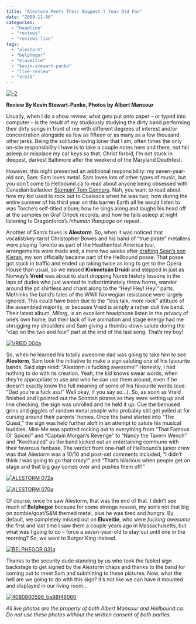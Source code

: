 ```yaml
---
title: "Alestorm Meets Their Biggest 7 Year Old Fan"
date: "2009-11-06"
categories: 
  - "headline"
  - "reviews"
  - "reviews-live"
tags: 
  - "alestorm"
  - "belphegor"
  - "eluveitie"
  - "kevin-stewart-panko"
  - "live-review"
  - "vreid"
---
```


[![-2](http://farm3.static.flickr.com/2804/4080040305_46d9fa1f86.jpg)](http://www.flickr.com/photos/28457491@N06/4080040305/ "-2 by seanunyon, on Flickr")

**Review By Kevin Stewart-Panko, Photos by Albert Mansour**

Usually, when I do a show review, what gets put onto paper – or typed into computer – is the result of my studiously studying the dirty band performing their dirty songs in front of me with different degrees of interest and/or concentration alongside as few as fifteen or as many as a few thousand other jerks. Being the solitude-loving loner that I am, often times the only on-site responsibility I have is to take a couple notes here and there, not fall asleep or misplace my car keys so that, Christ forbid, I’m not stuck in deepest, darkest Baltimore after the weekend of the Maryland Deathfest.

However, this night presented an additional responsibility: my seven-year-old son, Sam. Sam loves metal. Sam loves lots of other types of music, but you don’t come to Hellbound.ca to read about anyone being obsessed with Canadian balladeer [Stompin’ Tom Connors](http://www.stompintom.com/). Nah, you want to read about how my kid used to rock out to Coalesce when he was two; how during the entire summer of his third year on this barren Earth all he would listen to was Torche’s self-titled album; how he sings along and laughs his head off at the samples on Graf Orlock records; and how he falls asleep at night listening to Dragonforce’s _Inhuman Rampage_ on repeat.

Another of Sam’s faves is **Alestorm**. So, when it was noticed that vocalist/key-tarist Christopher Bowes and his band of “true pirate” metallers were playing Toronto as part of the Heathenfest America tour, arrangements were made and, a mere two weeks after [drafting Sean’s son Kieran](http://www.hellbound.ca/2009/10/gwar-meets-the-six-year-old/), my son officially became part of the Hellbound posse. That posse got stuck in traffic and ended up taking twice as long to get to the Opera House than usual, so we missed **Kivimetsän Druidi** and stepped in just as Norway’s **Vreid** was about to start dropping Norse history lessons in the laps of dudes who just wanted to indiscriminately throw horns, wander around the pit shirtless and chant along to the “Hey! Hey! Hey!” parts. Methinks the band’s tales of the WWII Norwegian resistance were largely ignored. This could have been due to the “less talk, more rock” attitude of the assembled majority, or because Vreid is simply a rather dull live band. Their latest album, _Milorg_, is an excellent headphone listen in the privacy of one’s own home, but their lack of live animation and stage energy had me shrugging my shoulders and Sam giving a thumbs-down salute during the “clap on the two and four” part at the end of the last song. That’s my boy!

[![VRIED 004a](http://farm3.static.flickr.com/2712/4080041111_9cfc0fd05a.jpg)](http://www.flickr.com/photos/28457491@N06/4080041111/ "VRIED 004a by seanunyon, on Flickr")

So, when he learned his totally awesome dad was going to take him to see **Alestorm**, Sam took the initiative to make a sign saluting one of his favourite bands. Said sign read: “Alestorm is fucking awesome!” Honestly, I had nothing to do with its creation. Yeah, the kid knows swear words, when they’re appropriate to use and who he can use them around, even if he doesn’t exactly know the full meaning of some of his favourite words (cue: “Dad you’re a fuck ass!” Well okay, if you say so…). So, as soon as Vreid finished and I pointed out the Scottish pirates as they were setting up and line checking, the sign was unrolled and he held it up. Cue the bemused grins and giggles of random metal people who probably still get yelled at for cursing around their parents’ homes. Once the band started into “The Quest,” the sign was held further aloft in an attempt to salute his musical buddies. Mini-Me was spotted rocking out to everything from “That Famous Ol’ Spiced” and “Captain Morgan’s Revenge” to “Nancy the Tavern Wench” and “Keelhauled” as the band kicked out an entertaining commune with their feverous fanbase. The verdict from one-half of Hellbound’s junior crew was that Alestorm was a 10/10 and post-set comments included, “I didn’t think I was going to go that crazy!” and “That’s hilarious when people get on stage and that big guy comes over and pushes them off!”

[![ALESTORM 072a](http://farm3.static.flickr.com/2593/4080040873_322c42d695.jpg)](http://www.flickr.com/photos/28457491@N06/4080040873/ "ALESTORM 072a by seanunyon, on Flickr")

[![ALESTORM 070a](http://farm3.static.flickr.com/2514/4080040527_5ab183f69d.jpg)](http://www.flickr.com/photos/28457491@N06/4080040527/ "ALESTORM 070a by seanunyon, on Flickr")

Of course, once he saw Alestorm, that was the end of that. I didn’t see much of **Belphegor** because for some strange reason, my son’s not that big on zombie/goat/S&M themed metal, plus he was tired and hungry. By default, we completely missed out on **Eluveitie**, who were _fucking awesome_ the first and last time I saw them a couple years ago in Massachusetts, but what was I going to do – force a seven-year-old to stay out until one in the morning? So, we went to Burger King instead.

[![BELPHEGOR 031a](http://farm3.static.flickr.com/2605/4080041491_d5916cd3e3.jpg)](http://www.flickr.com/photos/28457491@N06/4080041491/ "BELPHEGOR 031a by seanunyon, on Flickr")

Thanks to the security dude standing by us who took the fabled sign backstage to get signed by the Alestorm chaps and thanks to the band for coming out to meet Sam and submitting to these pictures. Now, what the hell are we going to do with this sign? It’s not like we can have it mounted and displayed in our living room…

[![4080800596_ba98f46060](http://www.hellbound.ca/wp-content/uploads/2009/11/4080800596_ba98f46060.jpg "4080800596_ba98f46060")](http://www.hellbound.ca/wp-content/uploads/2009/11/4080800596_ba98f46060.jpg)

_All live photos are the property of both Albert Mansour and Hellbound.ca. Do not use these photos without the written consent of both parties._
